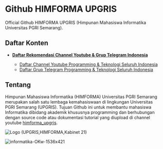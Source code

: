 # Github HIMFORMA UPGRIS

Official Github HIMFORMA UPGRIS (Himpunan Mahasiswa Informatika Universitas PGRI Semarang).

## Daftar Konten

- [**Daftar Rekomendasi Channel Youtube & Grup Telegram Indonesia**](https://github.com/himforma/konten/tree/main/Daftar%20Rekomendasi%20Channel%20Youtube%20%26%20Grup%20Telegram%20Indonesia)

  - [Daftar Channel Youtube Programming & Teknologi Seluruh Indonesia](https://github.com/himforma/konten/tree/main/Daftar%20Rekomendasi%20Channel%20Youtube%20%26%20Grup%20Telegram%20Indonesia/List-All-Programming-Telegram-Group)
  - [Daftar Grup Telegram Programming & Teknologi Seluruh Indonesia](https://github.com/himforma/konten/tree/main/Daftar%20Rekomendasi%20Channel%20Youtube%20%26%20Grup%20Telegram%20Indonesia/List-All-Programming-Telegram-Group)
  
## Tentang

Himpunan Mahasiswa Informatika (HIMFORMA) Universitas PGRI Semarang merupakan salah satu lembaga kemahasiswaan di lingkungan Universitas PGRI Semarang (UPGRIS). Tujuan Github ini untuk membantu mahasiswa Informatika dibidang akademik khususnya programming dan berhubungan dengan source code atau dokumentasi tutorial yang diupload di channel youtube [himforma_upgris](https://www.youtube.com/channel/UCxnZ7xtTv4G3y1vLF-2pWbA).

![Logo (UPGRIS,HIMFORMA,Kabinet 21)](https://user-images.githubusercontent.com/99253129/187106007-ccb544a5-b29d-4b0d-bd11-ba422ab39fad.png)

![informatika-OKw-1536x421](https://user-images.githubusercontent.com/99253129/187105526-05d620a8-393e-467e-9198-c1d6e9e6559f.png)
